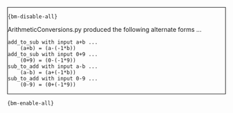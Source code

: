 <div style="border:1px solid black;">

`{bm-disable-all}`

ArithmeticConversions.py produced the following alternate forms ...

```
add_to_sub with input a+b ...
    (a+b) = (a-(-1*b))
add_to_sub with input 0+9 ...
    (0+9) = (0-(-1*9))
sub_to_add with input a-b ...
    (a-b) = (a+(-1*b))
sub_to_add with input 0-9 ...
    (0-9) = (0+(-1*9))
```

</div>

`{bm-enable-all}`

